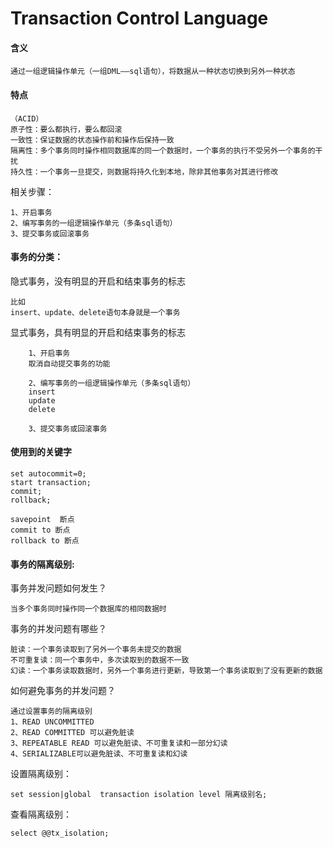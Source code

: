 # Transaction Control Language

#### 含义

```text
通过一组逻辑操作单元（一组DML——sql语句），将数据从一种状态切换到另外一种状态
```

#### 特点

```text
（ACID）
原子性：要么都执行，要么都回滚
一致性：保证数据的状态操作前和操作后保持一致
隔离性：多个事务同时操作相同数据库的同一个数据时，一个事务的执行不受另外一个事务的干扰
持久性：一个事务一旦提交，则数据将持久化到本地，除非其他事务对其进行修改
```

相关步骤：

```text
1、开启事务
2、编写事务的一组逻辑操作单元（多条sql语句）
3、提交事务或回滚事务
```

#### 事务的分类：

隐式事务，没有明显的开启和结束事务的标志

```text
比如
insert、update、delete语句本身就是一个事务
```

显式事务，具有明显的开启和结束事务的标志

```text
    1、开启事务
    取消自动提交事务的功能

    2、编写事务的一组逻辑操作单元（多条sql语句）
    insert
    update
    delete

    3、提交事务或回滚事务
```

#### 使用到的关键字

```text
set autocommit=0;
start transaction;
commit;
rollback;

savepoint  断点
commit to 断点
rollback to 断点
```

#### 事务的隔离级别:

事务并发问题如何发生？

```text
当多个事务同时操作同一个数据库的相同数据时
```

事务的并发问题有哪些？

```text
脏读：一个事务读取到了另外一个事务未提交的数据
不可重复读：同一个事务中，多次读取到的数据不一致
幻读：一个事务读取数据时，另外一个事务进行更新，导致第一个事务读取到了没有更新的数据
```

如何避免事务的并发问题？

```text
通过设置事务的隔离级别
1、READ UNCOMMITTED
2、READ COMMITTED 可以避免脏读
3、REPEATABLE READ 可以避免脏读、不可重复读和一部分幻读
4、SERIALIZABLE可以避免脏读、不可重复读和幻读
```

设置隔离级别：

```text
set session|global  transaction isolation level 隔离级别名;
```

查看隔离级别：

```text
select @@tx_isolation;
```

